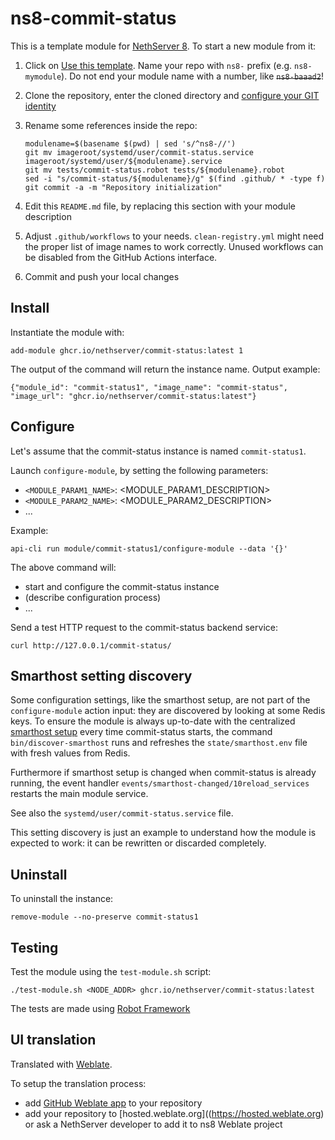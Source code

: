 # ns8-commit-status

This is a template module for [NethServer 8](https://github.com/NethServer/ns8-core).
To start a new module from it:

1. Click on [Use this template](https://github.com/NethServer/ns8-commit-status/generate).
   Name your repo with `ns8-` prefix (e.g. `ns8-mymodule`). 
   Do not end your module name with a number, like ~~`ns8-baaad2`~~!

1. Clone the repository, enter the cloned directory and
   [configure your GIT identity](https://git-scm.com/book/en/v2/Getting-Started-First-Time-Git-Setup#_your_identity)

1. Rename some references inside the repo:
   ```
   modulename=$(basename $(pwd) | sed 's/^ns8-//')
   git mv imageroot/systemd/user/commit-status.service imageroot/systemd/user/${modulename}.service
   git mv tests/commit-status.robot tests/${modulename}.robot
   sed -i "s/commit-status/${modulename}/g" $(find .github/ * -type f)
   git commit -a -m "Repository initialization"
   ```

1. Edit this `README.md` file, by replacing this section with your module
   description

1. Adjust `.github/workflows` to your needs. `clean-registry.yml` might
   need the proper list of image names to work correctly. Unused workflows
   can be disabled from the GitHub Actions interface.

1. Commit and push your local changes

## Install

Instantiate the module with:

    add-module ghcr.io/nethserver/commit-status:latest 1

The output of the command will return the instance name.
Output example:

    {"module_id": "commit-status1", "image_name": "commit-status", "image_url": "ghcr.io/nethserver/commit-status:latest"}

## Configure

Let's assume that the commit-status instance is named `commit-status1`.

Launch `configure-module`, by setting the following parameters:
- `<MODULE_PARAM1_NAME>`: <MODULE_PARAM1_DESCRIPTION>
- `<MODULE_PARAM2_NAME>`: <MODULE_PARAM2_DESCRIPTION>
- ...

Example:

    api-cli run module/commit-status1/configure-module --data '{}'

The above command will:
- start and configure the commit-status instance
- (describe configuration process)
- ...

Send a test HTTP request to the commit-status backend service:

    curl http://127.0.0.1/commit-status/

## Smarthost setting discovery

Some configuration settings, like the smarthost setup, are not part of the
`configure-module` action input: they are discovered by looking at some
Redis keys.  To ensure the module is always up-to-date with the
centralized [smarthost
setup](https://nethserver.github.io/ns8-core/core/smarthost/) every time
commit-status starts, the command `bin/discover-smarthost` runs and refreshes
the `state/smarthost.env` file with fresh values from Redis.

Furthermore if smarthost setup is changed when commit-status is already
running, the event handler `events/smarthost-changed/10reload_services`
restarts the main module service.

See also the `systemd/user/commit-status.service` file.

This setting discovery is just an example to understand how the module is
expected to work: it can be rewritten or discarded completely.

## Uninstall

To uninstall the instance:

    remove-module --no-preserve commit-status1

## Testing

Test the module using the `test-module.sh` script:


    ./test-module.sh <NODE_ADDR> ghcr.io/nethserver/commit-status:latest

The tests are made using [Robot Framework](https://robotframework.org/)

## UI translation

Translated with [Weblate](https://hosted.weblate.org/projects/ns8/).

To setup the translation process:

- add [GitHub Weblate app](https://docs.weblate.org/en/latest/admin/continuous.html#github-setup) to your repository
- add your repository to [hosted.weblate.org]((https://hosted.weblate.org) or ask a NethServer developer to add it to ns8 Weblate project
